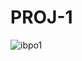 # PROJ-1
![ibpo1](https://user-images.githubusercontent.com/88339203/130242682-85b6e8a7-e586-48fe-acaf-250b0e2e0289.jpeg)
